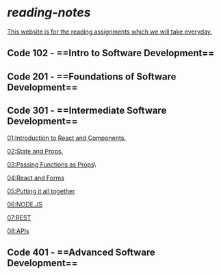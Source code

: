 # **_reading-notes_**

<ins>This website is for the reading assignments which we will take everyday.</ins>

## **Code 102 - ==Intro to Software Development==**

## **Code 201 - ==Foundations of Software Development==**

## **Code 301 - ==Intermediate Software Development==**

[01:Introduction to React and Components.](https://github.com/mohammedSaadeh/reading-notes/blob/main/notes/ReadClass01.md)

[02:State and Props.](https://github.com/mohammedSaadeh/reading-notes/blob/main/notes/ReadClass02.md)

[03:Passing Functions as Props](https://github.com/mohammedSaadeh/reading-notes/blob/main/notes/ReadClass03.md)\

[04:React and Forms](https://github.com/mohammedSaadeh/reading-notes/blob/main/notes/ReadClass04.md)

[05:Putting it all together](https://github.com/mohammedSaadeh/reading-notes/blob/main/notes/ReadClass05.md)

[06:NODE.JS](https://github.com/mohammedSaadeh/reading-notes/blob/main/notes/ReadClass06.md)

[07:REST](https://github.com/mohammedSaadeh/reading-notes/blob/main/notes/ReadClass07.md)

[08:APIs](https://github.com/mohammedSaadeh/reading-notes/blob/main/notes/ReadClass07.md)

## **Code 401 - ==Advanced Software Development==**
